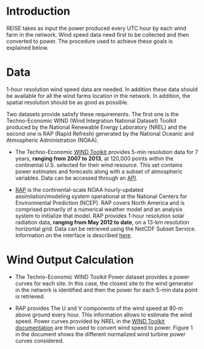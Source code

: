 # Introduction
REISE takes as input the power produced every UTC hour by each wind farm in the network. Wind speed data need first to be collected and then converted to power. The procedure used to achieve these goals is explained below.

# Data
1-hour resolution wind speed data are needed. In addition these data should be available for all the wind farms location in the network. In addition, the spatial resolution should be as good as possible.


Two datasets provide satisfy these requirements. The first one is the Techno-Economic WIND (Wind Integration National Dataset) Toolkit produced by the National Renewable Energy Laboratory (NREL) and the second one is RAP (Rapid Refresh) generated by the National Oceanic and Atmospheric Administration (NOAA).
* The Techno-Economic [WIND Toolkit](https://www.nrel.gov/grid/wind-toolkit.html) provides 5-min resolution data for 7 years, **ranging from 2007 to 2013**, at 120,000 points within the continental U.S. selected for their wind resource. This set contains power estimates and forecasts along with a subset of atmospheric variables. Data can be accessed through an [API](https://developer.nrel.gov/docs/wind/wind-toolkit/).

* [RAP](https://www.ncdc.noaa.gov/data-access/model-data/model-datasets/rapid-refresh-rap) is the continental-scale NOAA hourly-updated assimilation/modeling system operational at the National Centers for Environmental Prediction (NCEP). RAP covers North America and is comprised primarily of a numerical weather model and an analysis system to initialize that model. RAP provides 1-hour resolution solar radiation data, **ranging from May 2012 to date**, on a  13-km resolution horizontal grid. Data can be retrieved using the NetCDF Subset Service. Information on the interface is described [here](https://www.unidata.ucar.edu/software/thredds/current/tds/reference/NetcdfSubsetServiceReference.html).


# Wind Output Calculation
* The Techno-Economic WIND Toolkit Power dataset provides a power curves for each site. In this case, the closest site to the wind generator in the network is identified and then the power for each 5-min data point is retrieved.

* RAP provides The U and V components of the wind speed at 80-m above ground every hour. This information allows to estimate the wind speed. Power curves provided by NREL in the [WIND Toolkit documentation](https://www.nrel.gov/docs/fy14osti/61714.pdf) are then used to convert wind speed to power. Figure 1 in the document shows the different normalized wind turbine power curves considered.
